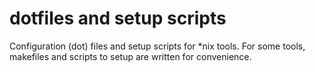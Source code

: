 # dotfiles and setup scripts

Configuration (dot) files and setup scripts for \*nix tools. For some tools, makefiles and scripts to setup are written for convenience.

